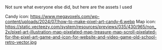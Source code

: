 Not sure what everyone else did, but here are the assets I used  

Candy icon: https://www.megavoxels.com/wp-content/uploads/2024/07/how-to-make-pixel-art-candy-6.webp
Map icon: https://static.vecteezy.com/system/resources/previews/035/430/965/non_2x/pixel-art-illustration-map-pixelated-map-treasure-map-scroll-pixelated-for-the-pixel-art-game-and-icon-for-website-and-video-game-old-school-retro-vector.jpg